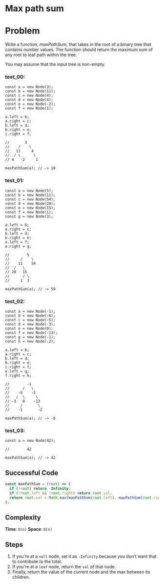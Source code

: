 # Max path sum

# Problem

Write a function, *maxPathSum*, that takes in the root of a binary tree that contains number values. The function should return the maximum sum of any root to leaf path within the tree.

You may assume that the input tree is non-empty.

### test_00:

```
const a = new Node(3);
const b = new Node(11);
const c = new Node(4);
const d = new Node(4);
const e = new Node(-2);
const f = new Node(1);

a.left = b;
a.right = c;
b.left = d;
b.right = e;
c.right = f;

//       3
//    /    \
//   11     4
//  / \      \
// 4   -2     1

maxPathSum(a); // -> 18

```

### test_01:

```
const a = new Node(5);
const b = new Node(11);
const c = new Node(54);
const d = new Node(20);
const e = new Node(15);
const f = new Node(1);
const g = new Node(3);

a.left = b;
a.right = c;
b.left = d;
b.right = e;
e.left = f;
e.right = g;

//        5
//     /    \
//    11    54
//  /   \
// 20   15
//      / \
//     1  3

maxPathSum(a); // -> 59

```

### test_02:

```
const a = new Node(-1);
const b = new Node(-6);
const c = new Node(-5);
const d = new Node(-3);
const e = new Node(0);
const f = new Node(-13);
const g = new Node(-1);
const h = new Node(-2);

a.left = b;
a.right = c;
b.left = d;
b.right = e;
c.right = f;
e.left = g;
f.right = h;

//        -1
//      /   \
//    -6    -5
//   /  \     \
// -3   0    -13
//     /       \
//    -1       -2

maxPathSum(a); // -> -8

```

### test_03:

```
const a = new Node(42);

//        42

maxPathSum(a); // -> 42

```

## Successful Code

```js
const maxPathSum = (root) => {
  if (!root) return -Infinity;
  if (!root.left && !root.right) return root.val;
  return root.val + Math.max(maxPathSum(root.left), maxPathSum(root.right));
};
```

## Complexity

**Time**: `O(n)`
**Space**: `O(n)`

## Steps

1. If you're at a `null` node, set it as `-Infinity` because you don't want that to contribute to the total.
2. If you're at a `leaf` node, return the `val` of that node.
3. Finally, return the value of the current node and the max between its children.
